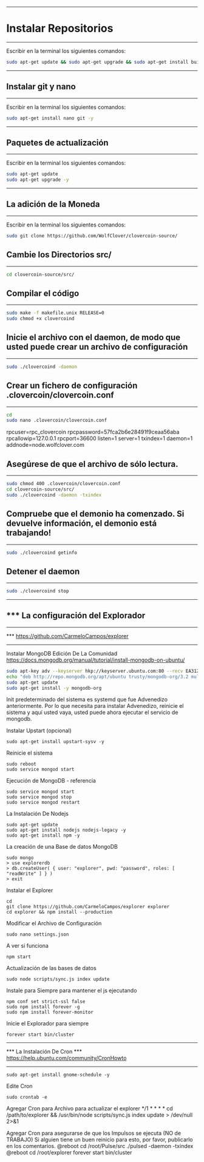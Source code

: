 ******************************************
Instalar Repositorios
=====================
******************************************
Escribir en la terminal los siguientes comandos:

```bash
sudo apt-get update && sudo apt-get upgrade && sudo apt-get install build-essential libssl-dev libdb-dev unzip libdb++-dev libboost-all-dev git libssl1.0.0-dbg libdb-dev libdb++-dev libboost-all-dev libminiupnpc-dev libevent-dev libcrypto++-dev libgmp3-dev git npm nodejs-legacy curl build-essential libtool autotools-dev autoconf pkg-config libssl-dev redis-server libdb++-dev libboost-all-dev libqrencode-dev miniupnpc libminiupnpc-dev pkg-config libtool autotools-dev libqt5gui5 libqt5core5a libqt5dbus5 qttools5-dev qttools5-dev-tools libprotobuf-dev automake -y
```

******************************************
Instalar git y nano
---------------------
******************************************
Escribir en la terminal los siguientes comandos:

```bash
sudo apt-get install nano git -y
```

******************************************
Paquetes de actualización
---------------------
******************************************
Escribir en la terminal los siguientes comandos:

```bash
sudo apt-get update
sudo apt-get upgrade -y
```

******************************************
La adición de la Moneda
---------------------
******************************************
Escribir en la terminal los siguientes comandos:
```bash
sudo git clone https://github.com/WolfClover/clovercoin-source/
```

Cambie los Directorios src/
---------------------
******************************************
```bash
cd clovercoin-source/src/ 
```

Compilar el código
---------------------
******************************************
```bash
sudo make -f makefile.unix RELEASE=0
sudo chmod +x clovercoind
```

Inicie el archivo con el daemon, de modo que usted puede crear un archivo de configuración
---------------------
******************************************
```bash
sudo ./clovercoind -daemon
```

Crear un fichero de configuración .clovercoin/clovercoin.conf
---------------------
******************************************
```bash
cd
sudo nano .clovercoin/clovercoin.conf
```

rpcuser=rpc_clovercoin
rpcpassword=57fca2b6e28491f9ceaa56aba
rpcallowip=127.0.0.1
rpcport=36600
listen=1
server=1
txindex=1
daemon=1
addnode=node.wolfclover.com

Asegúrese de que el archivo de sólo lectura.
---------------------
******************************************
```bash
sudo chmod 400 .clovercoin/clovercoin.conf
cd clovercoin-source/src/
sudo ./clovercoind -daemon -txindex
```

Compruebe que el demonio ha comenzado. Si devuelve información, el demonio está trabajando!
---------------------
******************************************
```bash
sudo ./clovercoind getinfo
```

Detener el daemon
---------------------
******************************************
```bash
sudo ./clovercoind stop
```

******************************************
*** La configuración del Explorador
---------------------
******************************************
*** https://github.com/CarmeloCampos/explorer
******************************************

Instalar MongoDB Edición De La Comunidad
https://docs.mongodb.org/manual/tutorial/install-mongodb-on-ubuntu/

```bash
sudo apt-key adv --keyserver hkp://keyserver.ubuntu.com:80 --recv EA312927
echo "deb http://repo.mongodb.org/apt/ubuntu trusty/mongodb-org/3.2 multiverse" | sudo tee /etc/apt/sources.list.d/mongodb-org-3.2.list
sudo apt-get update
sudo apt-get install -y mongodb-org
```

Init predeterminado del sistema es systemd que fue Advenedizo anteriormente. Por lo que necesita para instalar Advenedizo, reinicie el sistema y aquí usted vaya, usted puede ahora ejecutar el servicio de mongodb.

Instalar Upstart (opcional)
```
sudo apt-get install upstart-sysv -y
```

Reinicie el sistema
```
sudo reboot
sudo service mongod start
```

Ejecución de MongoDB - referencia
```
sudo service mongod start
sudo service mongod stop
sudo service mongod restart
```

La Instalación De Nodejs
```
sudo apt-get update
sudo apt-get install nodejs nodejs-legacy -y
sudo apt-get install npm -y
```

La creación de una Base de datos MongoDB
```
sudo mongo
> use explorerdb
> db.createUser( { user: "explorer", pwd: "password", roles: [ "readWrite" ] } )
> exit
```

Instalar el Explorer
```
cd
git clone https://github.com/CarmeloCampos/explorer explorer
cd explorer && npm install --production
```

Modificar el Archivo de Configuración
```
sudo nano settings.json
```

A ver si funciona
```
npm start
```

Actualización de las bases de datos
```
sudo node scripts/sync.js index update 
```

Instale para Siempre para mantener el js ejecutando
```
npm conf set strict-ssl false
sudo npm install forever -g
sudo npm install forever-monitor
```

Inicie el Explorador para siempre
```
forever start bin/cluster
```

******************************************
*** La Instalación De Cron
*** https://help.ubuntu.com/community/CronHowto
******************************************

```
sudo apt-get install gnome-schedule -y
```

Edite Cron
```
sudo crontab -e
```

Agregar Cron para Archivo para actualizar el explorer
*/1 * * * * cd /path/to/explorer && /usr/bin/node scripts/sync.js index update > /dev/null 2>&1

Agregar Cron para asegurarse de que los Impulsos se ejecuta (NO de TRABAJO)
Si alguien tiene un buen reinicio para esto, por favor, publicarlo en los comentarios.
@reboot cd /root/Pulse/src ./pulsed -daemon -txindex
@reboot cd /root/explorer forever start bin/cluster 
